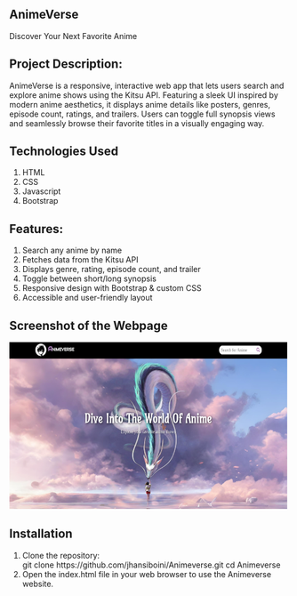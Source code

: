 <h2>AnimeVerse</h2>
<p>Discover Your Next Favorite Anime</p>

<h2>Project Description:</h2>
<p>AnimeVerse is a responsive, interactive web app that lets users search and explore anime shows using the Kitsu API. Featuring a sleek UI inspired by modern anime aesthetics, it displays anime details like posters, genres, episode count, ratings, and trailers. Users can toggle full synopsis views and seamlessly browse their favorite titles in a visually engaging way.</p>

<h2>Technologies Used</h2>
<ol>
  <li>HTML</li>
  <li>CSS</li>
  <li>Javascript</li>
  <li>Bootstrap</li>
</ol>

<h2>Features:</h2>
<ol>
<li>Search any anime by name</li>
<li>Fetches data from the Kitsu API</li>
<li>Displays genre, rating, episode count, and trailer</li>
<li>Toggle between short/long synopsis</li>
<li>Responsive design with Bootstrap & custom CSS</li>
<li>Accessible and user-friendly layout</li>
</ol>

<h2>Screenshot of the Webpage</h2>
<img style="width:500px;height:300px" src="https://github.com/jhansiboini/Animeverse/blob/main/Screenshot.png">

<h2>Installation</h2>
<ol type="1">
  <li>Clone the repository:<br>
    git clone https://github.com/jhansiboini/Animeverse.git cd Animeverse</li>
  <li>Open the index.html file in your web browser to use the Animeverse website.</li>
</ol>
